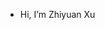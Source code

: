 - Hi, I’m Zhiyuan Xu




<!---
LCliancheng/LCliancheng is a ✨ special ✨ repository because its `README.md` (this file) appears on your GitHub profile.
You can click the Preview link to take a look at your changes.
--->
